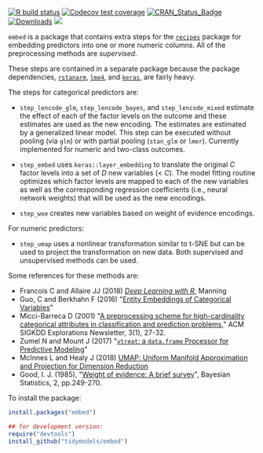 [![R build status](https://github.com/tidymodels/embed/workflows/R-CMD-check/badge.svg)](https://github.com/tidymodels/embed/actions)
[![Codecov test coverage](https://codecov.io/gh/tidymodels/embed/branch/master/graph/badge.svg)](https://codecov.io/gh/tidymodels/embed?branch=master)
[![CRAN_Status_Badge](http://www.r-pkg.org/badges/version/embed)](http://cran.r-project.org/web/packages/embed)
[![Downloads](http://cranlogs.r-pkg.org/badges/embed)](http://cran.rstudio.com/package=embed)
![](https://img.shields.io/badge/lifecycle-maturing-blue.svg)


`embed` is a package that contains extra steps for the [`recipes`](http://cran.rstudio.com/package=recipes) package for embedding predictors into one or more numeric columns. All of the preprocessing methods are _supervised_. 

These steps are contained in a separate package because the package dependencies, [`rstanarm`](http://cran.rstudio.com/package=rstanarm), [`lme4`](http://cran.rstudio.com/package=lme4), and [`keras`](http://cran.rstudio.com/package=keras),  are fairly heavy. 

The steps for categorical predictors are:

* `step_lencode_glm`, `step_lencode_bayes`, and `step_lencode_mixed` estimate the effect of each of the factor levels on the outcome and these estimates are used as the new encoding. The estimates are estimated by a generalized linear model. This step can be executed without pooling (via `glm`) or with partial pooling (`stan_glm` or `lmer`). Currently implemented for numeric and two-class outcomes. 

* `step_embed` uses `keras::layer_embedding` to translate the original _C_ factor levels into a set of _D_ new variables (< _C_). The model fitting routine optimizes which factor levels are mapped to each of the new variables as well as the corresponding regression coefficients (i.e., neural network weights) that will be used as the new encodings.  

* `step_woe` creates new variables based on weight of evidence encodings. 

For numeric predictors:

 * `step_umap` uses a nonlinear transformation similar to t-SNE but can be used to project the transformation on new data. Both supervised and unsupervised methods can be used. 

Some references for these methods are:

* Francois C and Allaire JJ (2018) [_Deep Learning with R_](https://www.manning.com/books/deep-learning-with-r), Manning
* Guo, C and Berkhahn F (2016) "[Entity Embeddings of Categorical Variables](https://arxiv.org/abs/1604.06737)"
* Micci-Barreca D (2001) "[A preprocessing scheme for high-cardinality categorical attributes in classification and prediction problems](https://scholar.google.com/scholar?hl=en&as_sdt=0%2C5&q=A+preprocessing+scheme+for+high-cardinality+categorical+attributes+in+classification+and+prediction+problems&btnG=)," ACM SIGKDD Explorations Newsletter, 3(1), 27-32.
* Zumel N and Mount J (2017) "[`vtreat`: a `data.frame` Processor for Predictive Modeling](https://arxiv.org/abs/1611.09477)"
* McInnes L and Healy J (2018) [UMAP: Uniform Manifold Approximation and Projection for Dimension Reduction](https://arxiv.org/abs/1802.03426)
* Good, I. J. (1985), "[Weight of evidence: A brief survey](https://scholar.google.com/scholar?hl=en&as_sdt=0%2C5&q=Weight+of+evidence%3A+A+brief+survey&btnG=)", Bayesian Statistics, 2, pp.249-270.




To install the package:

```r
install.packages("embed")

## for development version:
require("devtools")
install_github("tidymodels/embed")
```

